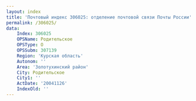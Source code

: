 ```yaml
---
layout: index
title: 'Почтовый индекс 306025: отделение почтовой связи Почты России'
permalink: /306025/
data:
    Index: 306025
    OPSName: Родительское
    OPSType: О
    OPSSubm: 307139
    Region: 'Курская область'
    Autonom: ''
    Area: 'Золотухинский район'
    City: Родительское
    City1: ''
    ActDate: '20041126'
    IndexOld: ''
---
```

